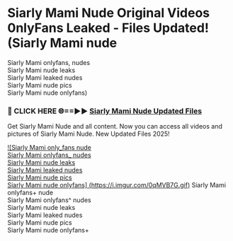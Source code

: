 # Siarly Mami Nude Original Videos 0nlyFans Leaked - Files Updated! (Siarly Mami nude<br>

Siarly Mami onlyfans, nudes<br>
Siarly Mami nude leaks<br>
Siarly Mami leaked nudes<br>
Siarly Mami nude pics<br>
Siarly Mami nude onlyfans)

<h3>🔴 CLICK HERE 🌐==►► <a href="https://tinyurl.com/leaks-videos" rel="nofollow">Siarly Mami Nude Updated Files</a></h3>

Get Siarly Mami Nude and all content. Now you can access all videos and pictures of Siarly Mami Nude. New Updated Files 2025!

[![Siarly Mami only_fans nude<br>
Siarly Mami onlyfans_ nudes<br>
Siarly Mami nude leaks<br>
Siarly Mami leaked nudes<br>
Siarly Mami nude pics<br>
Siarly Mami nude onlyfans]
(https://i.imgur.com/0qMVB7G.gif)](https://tinyurl.com/leaks-videos)
Siarly Mami onlyfans+ nude<br>
Siarly Mami onlyfans^ nudes<br>
Siarly Mami nude leaks<br>
Siarly Mami leaked nudes<br>
Siarly Mami nude pics<br>
Siarly Mami nude onlyfans+